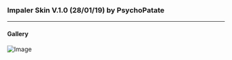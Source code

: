 ### Impaler Skin V.1.0 (28/01/19) by PsychoPatate
---

#### Gallery
![Image](https://i.imgur.com/DMR8gzF.jpg)